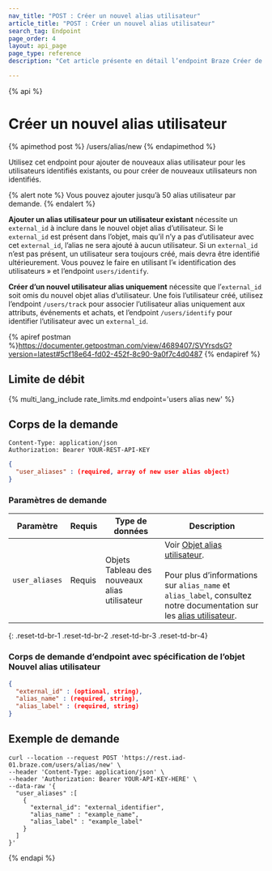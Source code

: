 ```yaml
---
nav_title: "POST : Créer un nouvel alias utilisateur"
article_title: "POST : Créer un nouvel alias utilisateur"
search_tag: Endpoint
page_order: 4
layout: api_page
page_type: reference
description: "Cet article présente en détail l’endpoint Braze Créer de nouveaux alias utilisateur."

---
```

{% api %}
# Créer un nouvel alias utilisateur
{% apimethod post %}
/users/alias/new
{% endapimethod %}

Utilisez cet endpoint pour ajouter de nouveaux alias utilisateur pour les utilisateurs identifiés existants, ou pour créer de nouveaux utilisateurs non identifiés.

{% alert note %}
Vous pouvez ajouter jusqu’à 50 alias utilisateur par demande.
{% endalert %}

**Ajouter un alias utilisateur pour un utilisateur existant** nécessite un `external_id` à inclure dans le nouvel objet alias d’utilisateur. Si le `external_id` est présent dans l’objet, mais qu’il n’y a pas d’utilisateur avec cet `external_id`, l’alias ne sera ajouté à aucun utilisateur. Si un `external_id` n’est pas présent, un utilisateur sera toujours créé, mais devra être identifié ultérieurement. Vous pouvez le faire en utilisant l’« identification des utilisateurs » et l’endpoint `users/identify`.

**Créer d’un nouvel utilisateur alias uniquement** nécessite que l’`external_id` soit omis du nouvel objet alias d’utilisateur. Une fois l’utilisateur créé, utilisez l’endpoint `/users/track` pour associer l’utilisateur alias uniquement aux attributs, événements et achats, et l’endpoint `/users/identify` pour identifier l’utilisateur avec un `external_id`.

{% apiref postman %}https://documenter.getpostman.com/view/4689407/SVYrsdsG?version=latest#5cf18e64-fd02-452f-8c90-9a0f7c4d0487 {% endapiref %}

## Limite de débit

{% multi_lang_include rate_limits.md endpoint='users alias new' %}

## Corps de la demande

```
Content-Type: application/json
Authorization: Bearer YOUR-REST-API-KEY
```

```json
{
  "user_aliases" : (required, array of new user alias object)
}
```

### Paramètres de demande

| Paramètre | Requis | Type de données | Description |
| --------- | ---------| --------- | ----------- |
| `user_aliases` | Requis | Objets Tableau des nouveaux alias utilisateur | Voir [Objet alias utilisateur]({{site.baseurl}}/api/objects_filters/user_alias_object/).<br><br> Pour plus d’informations sur `alias_name` et `alias_label`, consultez notre documentation sur les [alias utilisateur]({{site.baseurl}}/user_guide/data_and_analytics/user_data_collection/user_profile_lifecycle/#user-aliases).|
{: .reset-td-br-1 .reset-td-br-2 .reset-td-br-3  .reset-td-br-4}

### Corps de demande d’endpoint avec spécification de l’objet Nouvel alias utilisateur

```json
{
  "external_id" : (optional, string),
  "alias_name" : (required, string),
  "alias_label" : (required, string)
}
```

## Exemple de demande
```
curl --location --request POST 'https://rest.iad-01.braze.com/users/alias/new' \
--header 'Content-Type: application/json' \
--header 'Authorization: Bearer YOUR-API-KEY-HERE' \
--data-raw '{
  "user_aliases" :[
    {
      "external_id": "external_identifier",
      "alias_name" : "example_name",
      "alias_label" : "example_label"
    }
  ]
}'
```

{% endapi %}

